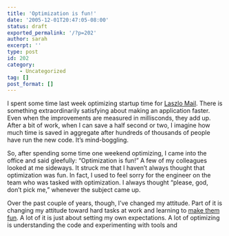```yaml
---
title: 'Optimization is fun!'
date: '2005-12-01T20:47:05-08:00'
status: draft
exported_permalink: '/?p=202'
author: sarah
excerpt: ''
type: post
id: 202
category:
    - Uncategorized
tag: []
post_format: []
---
```

I spent some time last week optimizing startup time for [Laszlo Mail](http://www.laszlomail.com). There is something extraordinarily satisfying about making an application faster. Even when the improvements are measured in millisconds, they add up. After a bit of work, when I can save a half second or two, I imagine how much time is saved in aggregate after hundreds of thousands of people have run the new code. It’s mind-boggling.

So, after spending some time one weekend optimizing, I came into the office and said gleefully: “Optimization is fun!” A few of my colleagues looked at me sideways. It struck me that I haven’t always thought that optimization was fun. In fact, I used to feel sorry for the engineer on the team who was tasked with optimization. I always thought “please, god, don’t pick me,” whenever the subject came up.

Over the past couple of years, though, I’ve changed my attitude. Part of it is changing my attitude toward hard tasks at work and learning to [make them fun](https://www.ultrasaurus.com/sarahblog/archives/000129.html). A lot of it is just about setting my own expectations. A lot of optimizing is understanding the code and experimenting with tools and